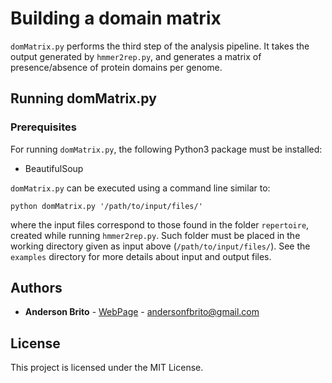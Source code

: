 # Building a domain matrix

`domMatrix.py` performs the third step of the analysis pipeline. It takes the output generated by `hmmer2rep.py`, and generates a matrix of presence/absence of protein domains per genome.

## Running domMatrix.py

### Prerequisites

For running `domMatrix.py`, the following Python3 package must be installed:

* BeautifulSoup


`domMatrix.py` can be executed using a command line similar to:

```
python domMatrix.py '/path/to/input/files/'
```

where the input files correspond to those found in the folder `repertoire`, created while running `hmmer2rep.py`. Such folder must be placed in the working directory given as input above (`/path/to/input/files/`). See the `examples` directory for more details about input and output files.


## Authors

* **Anderson Brito** - [WebPage](https://andersonbrito.github.io/) - andersonfbrito@gmail.com

## License

This project is licensed under the MIT License.

<!---
--->
